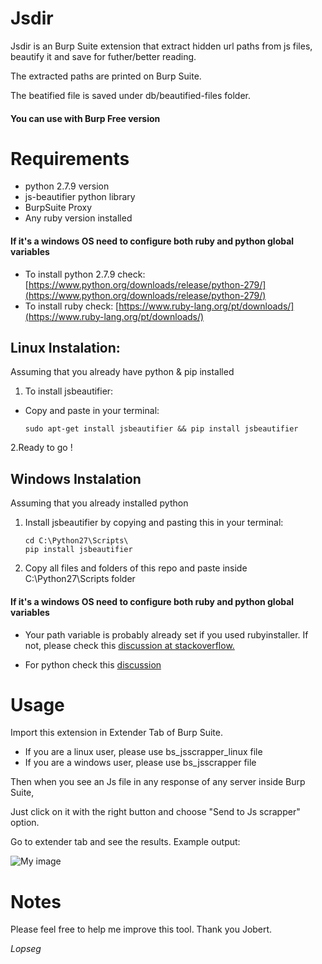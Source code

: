 # Jsdir

Jsdir is an Burp Suite extension that extract hidden url paths from js files, beautify it and save for futher/better reading.

The extracted paths are printed on Burp Suite.

The beatified file is saved under db/beautified-files folder.

####  You can use with Burp Free version

# Requirements

- python 2.7.9 version
- js-beautifier python library
- BurpSuite Proxy
- Any ruby version installed

#### If it's a windows OS need to configure both ruby and python global variables

- To install python 2.7.9 check:
[https://www.python.org/downloads/release/python-279/](https://www.python.org/downloads/release/python-279/)
- To install ruby check:
[https://www.ruby-lang.org/pt/downloads/](https://www.ruby-lang.org/pt/downloads/)

## Linux Instalation:

Assuming that you already have python & pip installed

1. To install jsbeautifier:
  - Copy and paste in your terminal:
    ```
    sudo apt-get install jsbeautifier && pip install jsbeautifier
    ```
2.Ready to go !

## Windows Instalation

Assuming that you already installed python

1. Install jsbeautifier by copying and pasting this in your terminal:
    ```
    cd C:\Python27\Scripts\
    pip install jsbeautifier
    ```
2. Copy all files and folders of this repo and paste inside C:\Python27\Scripts folder


#### If it's a windows OS need to configure both ruby and python global variables

- Your path variable is probably already set if you used rubyinstaller. If not, please check this [discussion at stackoverflow.](https://stackoverflow.com/questions/26947427/how-do-i-add-ruby-to-the-path-variable-on-windows)

- For python check this [discussion](https://superuser.com/questions/143119/how-do-i-add-python-to-the-windows-path)

# Usage

Import this extension in Extender Tab of Burp Suite.

- If you are a linux user, please use bs_jsscrapper_linux file
- If you are a windows user, please use bs_jsscrapper file

Then when you see an Js file in any response of any server inside Burp Suite,

Just click on it with the right button and choose "Send to Js scrapper" option.

Go to extender tab and see the results. Example output:

  ![My image]( jsdir.png )

# Notes

Please feel free to help me improve this tool. Thank you Jobert.

*Lopseg*
